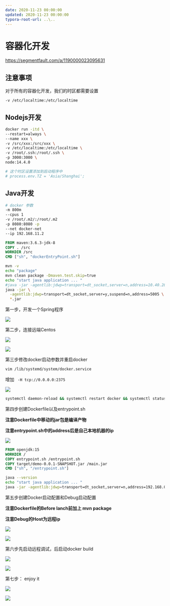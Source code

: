 ```yaml
---
date: 2020-11-23 00:00:00
updated: 2020-11-23 00:00:00
typora-root-url: ..\..
---
```



# 容器化开发

https://segmentfault.com/a/1190000023095631



## 注意事项

对于所有的容器化开发，我们的时区都需要设置

```docker
-v /etc/localtime:/etc/localtime
```
<!-- more -->


## Nodejs开发

```sh
docker run -itd \
--restart=always \
--name xxx \
-v /src/xxx:/src/xxx \
-v /etc/localtime:/etc/localtime \
-v /root/.ssh:/root/.ssh \
-p 3000:3000 \
node:14.4.0

# 这个时区设置添加到启动程序中
# process.env.TZ = 'Asia/Shanghai';
```

## Java开发

```sh
# docker 参数
-m 800m
--cpus 1
-v /root/.m2/:/root/.m2
-p 8080:8080 -p
--net docker-net
--ip 192.168.11.2
```

```Dockerfile
FROM maven:3.6.3-jdk-8
COPY . /src
WORKDIR /src
CMD ["sh", "dockerEntryPoint.sh"]
```

```sh
mvn -v
echo "package"
mvn clean package -Dmaven.test.skip=true
echo "start java application ... "
#java -jar -agentlib:jdwp=transport=dt_socket,server=n,address=10.40.28.63:5005,suspend=y main.jar
java -jar \
  -agentlib:jdwp=transport=dt_socket,server=y,suspend=n,address=5005 \
  *.jar
```



第一步，开发一个Spring程序

![](/images/image-2020-12-12-15.37.04.735.png)

第二步，连接远端Centos

![](/images/image-2020-12-12-15.41.38.665.png)

![](/images/image-2020-12-12-15.42.14.889.png)

第三步修改docker启动参数并重启docker

```sh
vim /lib/systemd/system/docker.service 
```

增加 ` -H tcp://0.0.0.0:2375`

![](/images/image-2020-12-12-15.45.27.215.png)

```sh
systemctl daemon-reload && systemctl restart docker && systemctl status docker
```

第四步创建Dockerfile以及entrypoint.sh

**注意Dockerfile中移动的jar包是编译产物**

**注意entrypoint.sh中的address后是自己本地机器的ip**

![](/images/image-2020-12-12-15.50.43.742.png)

```dockerfile
FROM openjdk:15
WORKDIR /
COPY entrypoint.sh /entrypoint.sh
COPY target/demo-0.0.1-SNAPSHOT.jar /main.jar
CMD ["sh", "/entrypoint.sh"]
```

```sh
java --version
echo "start java application ... "
java -jar -agentlib:jdwp=transport=dt_socket,server=n,address=192.168.0.109:5005,suspend=y -Duser.timezone=Asia/Shanghai /main.jar
```

第五步创建Docker启动配置和Debug启动配置

**注意Dockerfile的Before lanch前加上 mvn package**

**注意Debug的Host为远程ip**

![](/images/image-2020-12-12-15.54.16.319.png)

![](/images/image-2020-12-12-15.55.04.553.png)

第六步先启动远程调试，后启动docker build

![](/images/image-2020-12-12-15.56.11.552.png)

![](/images/image-2020-12-12-15.56.59.369.png)

第七步： enjoy it

![](/images/image-2020-12-12-15.57.44.919.png)

![](/images/image-2020-12-12-15.58.45.815.png)
